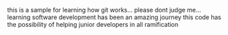 this is a sample for learning how git works... please dont judge me...
learning software development has been an amazing journey
this code has the possibility of helping junior developers in all ramification
